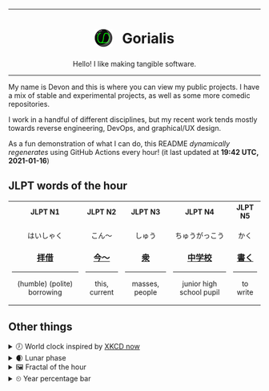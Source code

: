 ***

<h1 align="center">
<sub>
    <img src="readme/resources/avatar.png" height="36">
</sub>
&nbsp;
Gorialis
</h1>
<p align="center">
Hello! I like making tangible software.
</p>

***

My name is Devon and this is where you can view my public projects. I have a mix of stable and experimental projects, as well as some more comedic repositories.

I work in a handful of different disciplines, but my recent work tends mostly towards reverse engineering, DevOps, and graphical/UX design.

As a fun demonstration of what I can do, this README *dynamically regenerates* using GitHub Actions every hour! (it last updated at **19:42 UTC, 2021-01-16**)

<h2>JLPT words of the hour</h2>
<table>
    <tr>
        <th>JLPT N1</th>
        <th>JLPT N2</th>
        <th>JLPT N3</th>
        <th>JLPT N4</th>
        <th>JLPT N5</th>
    </tr>
    <tr>
        <td>
            <p align="center">はいしゃく</p>
            <h3 align="center"><b><a href="https://jisho.org/search/%E6%8B%9D%E5%80%9F">拝借</a></b></h3>
            <hr>
            <p align="center">(humble) (polite) borrowing</p>
        </td>
        <td>
            <p align="center">こん～</p>
            <h3 align="center"><b><a href="https://jisho.org/search/%E4%BB%8A%EF%BD%9E">今～</a></b></h3>
            <hr>
            <p align="center">this,<wbr> current</p>
        </td>
        <td>
            <p align="center">しゅう</p>
            <h3 align="center"><b><a href="https://jisho.org/search/%E8%A1%86">衆</a></b></h3>
            <hr>
            <p align="center">masses,<wbr> people</p>
        </td>
        <td>
            <p align="center">ちゅうがっこう</p>
            <h3 align="center"><b><a href="https://jisho.org/search/%E4%B8%AD%E5%AD%A6%E6%A0%A1">中学校</a></b></h3>
            <hr>
            <p align="center">junior high school pupil</p>
        </td>
        <td>
            <p align="center">かく</p>
            <h3 align="center"><b><a href="https://jisho.org/search/%E6%9B%B8%E3%81%8F">書く</a></b></h3>
            <hr>
            <p align="center">to write</p>
        </td>
    </tr>
</table>

<h2>Other things</h2>
<details>
<summary>🕖  World clock inspired by <a href="https://xkcd.com/now">XKCD now</a></summary>

> <img src="generated/now.png" width="512">

</details>
<details>
<summary>🌒 Lunar phase</summary>

The moon is approximately 14.27% through its phase (Waxing Crescent).

</details>
<details>
<summary>&#x1f5bc; Fractal of the hour</summary>

> <img src="generated/fractal.png" width="512">

</details>
<details>
<summary>&#x23f2; Year percentage bar</summary>
<pre><code>2021 [▁▁▁▁▁▁▁▁▁▁▁▁▁▁▁▁▁▁▁▁] 4.33%</code></pre>
</details>
